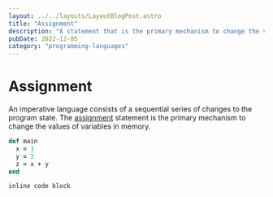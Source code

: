 ```yaml
---
layout: ../../layouts/LayoutBlogPost.astro
title: "Assignment"
description: "A statement that is the primary mechanism to change the values of variables in memory"
pubDate: 2022-12-05
category: "programming-languages"
---
```


# Assignment

An imperative language consists of a sequential series of changes to the program state. The [assignment](<https://en.wikipedia.org/wiki/Assignment_(computer_science)>) statement is the primary mechanism to change the values of variables in memory.

```ruby
def main
  x = 1
  y = 2
  z = x + y
end
```

`inline code block`

<!-- ## Assignment operators

Examples of assignment operators (language dependent):

- `=` is the assignment operator. It assigns the value of its right operand to its left operand. The result of the assignment is the value assigned.
- 
- `+=` is the addition assignment operator. It adds the value of its right operand to its left operand and assigns the result to its left operand.
- `-=` is the subtraction assignment operator. It subtracts the value of its right operand from its left operand and assigns the result to its left operand.
- `*=` is the multiplication assignment operator. It multiplies the value of its right operand by its left operand and assigns the result to its left operand.
- `/=` is the division assignment operator. It divides the value of its left operand by its right operand and assigns the result to its left operand.
- `%=` is the remainder assignment operator. It divides the value of its left operand by its right operand and assigns the remainder of the division to its left operand.
- `<<=` is the left shift assignment operator. It shifts the value of its left operand by the number of bits specified by its right operand and assigns the result to its left operand.
- `>>=` is the right shift assignment operator. It shifts the value of its left operand by the number of bits specified by its right operand and assigns the result to its left operand.
- `&=` is the bitwise AND assignment operator. It performs a bitwise AND operation on the value of its left operand and the value of its right operand and assigns the result to its left operand.
- `^=` is the bitwise XOR assignment operator. It performs a bitwise XOR operation on the value of its left operand and the value of its right operand and assigns the result to its left operand.
- `|=` is the bitwise OR assignment operator. It performs a bitwise OR operation on the value of its left operand and the value of its right operand and assigns the result to its left operand.

## Assignment expressions

Assignment expressions are expressions that assign a value to a variable. The value of an assignment expression is the value assigned.

Examples of assignment expressions (language dependent):

- `a = b` assigns the value of `b` to `a`.
- `a += b` adds the value of `b` to `a` and assigns the result to `a`.
- `a -= b` subtracts the value of `b` from `a` and assigns the result to `a`.

## Conditional assignment

Conditional assignment is an assignment that is only performed if a condition is true.

Examples of conditional assignment (language dependent):

- `a = b if c` assigns the value of `b` to `a` if the value of `c` is true.

## Compound assignment

Compound assignment is an assignment that is performed in multiple steps.

Examples of compound assignment (language dependent):

- `a = b + c` assigns the sum of the values of `b` and `c` to `a`.
- `a = b * c` assigns the product of the values of `b` and `c` to `a`.
- `a = b / c` assigns the quotient of the values of `b` and `c` to `a`.
- `a = b % c` assigns the remainder of the division of the values of `b` and `c` to `a`.
- `a = b << c` assigns the value of `b` shifted left by the number of bits specified by the value of `c` to `a`.
- `a = b >> c` assigns the value of `b` shifted right by the number of bits specified by the value of `c` to `a`.

## Chained assignment

Chained assignment is an assignment that assigns the value of one variable to another variable.

Examples of chained assignment (language dependent):

- `a = b = c` assigns the value of `c` to `b` and assigns the value of `b` to `a`.

## Parallel assignment

Parallel assignment is an assignment that assigns multiple values to multiple variables.

Examples of parallel assignment (language dependent):

- `a, b = c, d` assigns the value of `c` to `a` and the value of `d` to `b`. -->
